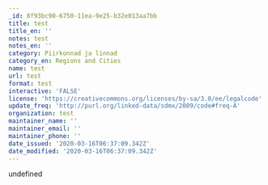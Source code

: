 ```yaml
---
_id: 8f93bc90-6750-11ea-9e25-b32e013aa7bb
title: test
title_en: ''
notes: test
notes_en: ''
category: Piirkonnad ja linnad
category_en: Regions and Cities
name: test
url: test
format: test
interactive: 'FALSE'
license: 'https://creativecommons.org/licenses/by-sa/3.0/ee/legalcode'
update_freq: 'http://purl.org/linked-data/sdmx/2009/code#freq-A'
organization: test
maintainer_name: ''
maintainer_email: ''
maintainer_phone: ''
date_issued: '2020-03-16T06:37:09.342Z'
date_modified: '2020-03-16T06:37:09.342Z'
---
```

undefined
